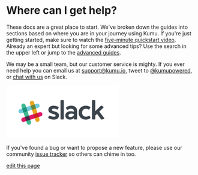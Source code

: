 # Where can I get help?

These docs are a great place to start. We've broken down the guides into sections based on where you are in your journey using Kumu. If you're just getting started, make sure to watch the [five-minute quickstart video](../getting-started/five-minute-quickstart.md). Already an expert but looking for some advanced tips? Use the search in the upper left or jump to the [advanced guides](../guides/advanced-settings.md).

We may be a small team, but our customer service is mighty. If you ever need help you can email us at [support@kumu.io](mailto:support@kumu.io), tweet to [@kumupowered](https://www.twitter.com/kumupowered), or [chat with us](http://chat.kumu.io/) on Slack.

![slack](/images/slack.png)

If you've found a bug or want to propose a new feature, please use our community [issue tracker](https://kumu.io/kumu/help/discussions) so others can chime in too.

<span class="edit-link"><a href="https://github.com/kumu/docs/blob/master/about/where-can-i-get-help.md" target="_blank"><i class="fa fa-github"></i> edit this page</a></span>
